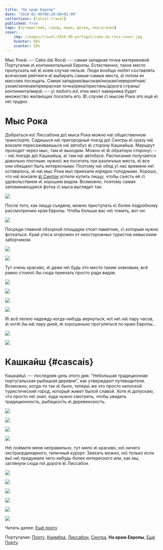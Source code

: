 ```yaml
---
title: "На краю Европы"
date: "2018-02-06T08:20:00+01:00"
collections: [latest-travel]
published: true
tags: [путешествие, город, море, фотки, португалия]
cover:
    img: /images/travel/2016-09-portugal/cabo-da-roca-cover.jpg
    hcenter: 66%
    vcenter: 50%
---
```


Мыс Рока\ --- Cabo da\ Roca\ --- самая западная точка материковой
Португалии и\ континентальной Европы. Естественно, такое место
пропускать ни\ в\ коем случае нельзя. Люди вообще любят составлять
всяческие рейтинги и\ выбирать самые-самые места, а\ потом их массово
посещать. Самая западная/высокая/низкая/невероятная/узкая/зеленая/прекрасная
точка/река/пристань/дорога страны/континента/мира\ --- у\ любого
из\ этих мест наверняка будет множество желающих посетить его. В\ случае
с\ мысом Рока это ещё и\ не\ трудно.

<!--more-->

# Мыс Рока

Добраться из\ Лиссабона до\ мыса Рока можно на\ общественном транспорте.
Садишься на\ пригородный поезд до\ Синтры и\ сразу на\ вокзале
пересаживаешься на\ автобус в\ сторону Кашкайша. Маршрут проходит через
мыс, там и\ выходим. Можно и\ в\ обратную сторону\ --- на\ поезде
до\ Кашкайша, а\ там на\ автобусе. Расписание получается довольно
плотным: нужно\ же посетить три различных места, и\ все они обещают быть
интересными. Поэтому на\ обед у\ нас времени не\ оставалось, и\ на\ мыс
Рока мы\ приехали изрядно голодными. Хорошо, что на\ вокзале
[в\ Синтре][sintra] успели купить пиццу, чтобы съесть её
с\ удовольствием и\ хорошим видом. Возможно, поэтому самая
запоминающаяся фотка с\ мыса выглядит так:

![](/images/travel/2016-09-portugal/cabo-da-roca-food.jpg)

После того, как пицца съедена, можно приступать к\ более подробному
рассмотрению края Европы. Чтобы больше вас не\ томить, вот он:

![](/images/travel/2016-09-portugal/cabo-da-roca-edge.jpg)

Посреди главной обзорной площадки стоит памятник, с\ которым нужно
фоткаться. Край утеса огорожен от неосторожных туристов невысоким
заборчиком.

![](/images/travel/2016-09-portugal/cabo-da-roca-tourists-1.jpg)

![](/images/travel/2016-09-portugal/cabo-da-roca-tourists-2.jpg)

Тут очень красиво, и\ даже не\ будь это место таким знаковым, всё равно
стоило\ бы сюда приехать просто ради видов.

![](/images/travel/2016-09-portugal/cabo-da-roca-view-1.jpg)

![](/images/travel/2016-09-portugal/cabo-da-roca-view-2.jpg)

![](/images/travel/2016-09-portugal/cabo-da-roca-view-3.jpg)

![](/images/travel/2016-09-portugal/cabo-da-roca-view-4.jpg)

Я\ всё лелею надежду когда-нибудь вернуться, но\ не\ на\ пару часов,
а\ хотя\ бы на\ пару дней, и\ хорошенько прогуляться по краю Европы...

![](/images/travel/2016-09-portugal/cabo-da-roca-walk.jpg)

![](/images/travel/2016-09-portugal/cabo-da-roca-cover.jpg)

# Кашкайш {#cascais}

Кашкайш\ --- последняя цель этого дня. "Небольшая традиционная
португальская рыбацкая деревня", как утверждают путеводители. Возможно,
когда-то так и\ было, теперь\ же это просто неплохой туристический
город, который живет былой славой. Хотя я\ допускаю, что просто
не\ знал, куда нужно смотреть, чтобы увидеть традиционность, рыбацкость
и\ деревенскость.

![](/images/travel/2016-09-portugal/cascais-street-1.jpg)

![](/images/travel/2016-09-portugal/cascais-street-2.jpg)

![](/images/travel/2016-09-portugal/cascais-street-3.jpg)

![](/images/travel/2016-09-portugal/cascais-street-4.jpg)

Не\ поймите меня неправильно, тут мило и\ красиво, но\ ничего
экстраординарного, типичный курорт. Заехать можно, но\ только если
вы\ не\ придумали чего-нибудь более интересного или, как мы, заглянули
сюда по\ дороге в\ Лиссабон.

![](/images/travel/2016-09-portugal/cascais-nice-1.jpg)

![](/images/travel/2016-09-portugal/cascais-nice-2.jpg)

![](/images/travel/2016-09-portugal/cascais-nice-3.jpg)

![](/images/travel/2016-09-portugal/cascais-nice-4.jpg)

![](/images/travel/2016-09-portugal/cascais-nice-5.jpg)

![](/images/travel/2016-09-portugal/cascais-nice-6.jpg)

Читать далее: [Ещё порту](/post/porto-2/)

Португалия:
[Порту](/post/porto-1/),
[Коимбра](/post/coimbra/),
[Лиссабон](/post/lisbon/),
[Синтра](/post/sintra/),
**На краю Европы**,
[Ещё Порту](/post/porto-2/).

[sintra]: /post/sintra/
